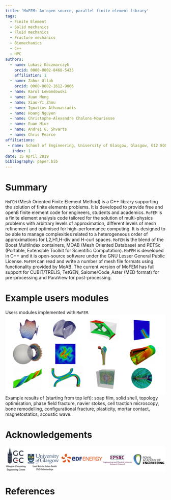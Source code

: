 ```yaml
---
title: 'MoFEM: An open source, parallel finite element library'
tags:
  - Finite Element
  - Solid mechanics
  - Fluid mechanics
  - Fracture mechanics
  - Biomechanics
  - C++
  - HPC
authors:
  - name: Lukasz Kaczmarczyk
    orcid: 0000-0002-8468-5435
    affiliation: 1 
  - name: Zahur Ullah
    orcid: 0000-0002-1612-9066
  - name: Karol Lewandowski
  - name: Xuan Meng  
  - name: Xiao-Yi Zhou 
  - name: Ignatios Athanasiadis  
  - name: Hoang Nguyen  
  - name: Christophe-Alexandre Chalons-Mouriesse 
  - name: Euan Miur
  - name: Andrei G. Shvarts
  - name: Chris Pearce  
affiliations:
 - name: School of Engineering, University of Glasgow, Glasgow, G12 8QQ
   index: 1
date: 15 April 2019
bibliography: paper.bib
---
```


# Summary

``MoFEM`` (Mesh Oriented Finite Element Method) is a C++ library supporting 
the solution of finite elements problems. It is developed to provide free and
 openß finite element code for engineers, students and academics. ``MoFEM`` 
 is a finite element analysis code tailored for the solution of multi-physics 
 problems with arbitrary levels of approximation, different levels of mesh 
 refinement and optimised for high-performance computing. It is designed to 
 be able to manage complexities related to a heterogeneous order of 
 approximations for L2,H1,H-div and H-curl spaces. ``MoFEM`` is the blend 
 of the Boost MultiIndex containers, MOAB (Mesh Oriented Database)  and 
 PETSc (Portable, Extensible Toolkit for Scientific Computation). 
 ``MoFEM`` is developed in C++ and it is open-source software under the GNU 
 Lesser General Public License. ``MoFEM`` can read and write a number of 
 mesh file formats using functionality provided by MoAB. The current version 
 of MoFEM has full support for CUBIT/TRELIS, TetGEN, Salome/Code_Aster (MED 
 format) for pre-processing and ParaView for post-processing.

# Example users modules

Users modules implemented with ``MoFEM``.
![Example modules.](mofem_modules_examples.png)
Example results of (starting from top left): soap film, solid shell, topology optimisation, phase field fracture, navier stokes, cell traction microscopy, bone remodelling,  configurational fracture, plasticity, mortar contact, magnetostatics, acoustic wave.

# Acknowledgements
![Acknowledgments.](../mofem/doc/figures/Acknowledgments.png)


# References